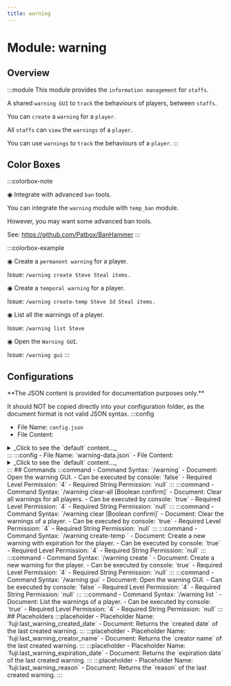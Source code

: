 ```yaml
---
title: warning
---
```



# Module: warning

## Overview
:::module
  This module provides the `information management` for `staffs`.
  
  A shared `warning GUI` to `track` the behaviours of players, between `staffs`.
  
  You can `create` a `warning` for a `player`.
  
  All `staffs` can `view` the `warnings` of a `player`.
  
  
  
  You can use `warnings` to `track` the behaviours of a `player`.
:::
## Color Boxes

:::colorbox-note

  ◉ Integrate with advanced `ban` tools.
  
  You can integrate the `warning` module with `temp_ban` module.
  
  However, you may want some advanced ban tools.
  
  See: https://github.com/Patbox/BanHammer
:::

:::colorbox-example

  ◉ Create a `permanent warning` for a player.
  
  Issue: `/warning create Steve Steal items.`
  
  
  
  ◉ Create a `temporal warning` for a player.
  
  Issue: `/warning create-temp Steve 3d Steal items.`
  
  
  
  ◉ List all the warnings of a player.
  
  Issue: `/warning list Steve`
  
  
  
  ◉ Open the `Warning GUI`.
  
  Issue: `/warning gui`
:::

## Configurations
<Admonition type="warning" icon="" title="">
**The JSON content is provided for documentation purposes only.**

It should NOT be copied directly into your configuration folder, as the document format is not valid JSON syntax.
</Admonition>
:::config
- File Name: `config.json`
- File Content: 
<details>

<summary>_Click to see the `default` content..._</summary>

```json showLineNumbers title="config/fuji/modules/warning/config.json"
{
  /* Should we send the reminders to the warned player? */
  "warning_reminder": {
    "remind_warned_player_on_join_server": true,
    "reminder_source": {
      "remind_permanent_warnings_type": false,
      "remind_temporal_warnings_type": true
    }
  }
  /* Define `warning rules`, to execute `punishment commands`.
  
  When a new `warning` is `added` to a player, we will process the `warning rules`.
  And then pick up `one warning rule` to execute its commands.
  We will pick the `highest` number of warnings satisfied first. */,
  "on_permanent_warning_created": [
    {
      "if_number_of_warnings_greater_equal_than": 1,
      "commands": [
        "send-broadcast <dark_red>Player %player:name% has just received a permanent-warning.<newline><dark_red>◉ Reason: %fuji:last_warning_reason%",
        "when-online %player:name% send-message %player:name% <dark_red>You have received a warning."
      ]
    },
    {
      "if_number_of_warnings_greater_equal_than": 3,
      "commands": [
        "send-broadcast <dark_red>Player %player:name% has just received a permanent-warning.<newline><dark_red>◉ Reason: %fuji:last_warning_reason%",
        "temp-ban player %player:name% 30m Warned 3 times."
      ]
    }
  ],
  "on_temporal_warning_created": [
    {
      "if_number_of_warnings_greater_equal_than": 1,
      "commands": [
        "send-broadcast <dark_red>Player %player:name% has just received a temporal-warning.<newline><dark_red>◉ Expiration Date: %fuji:last_warning_expiration_date%<newline><dark_red>◉ Reason: %fuji:last_warning_reason%"
      ]
    },
    {
      "if_number_of_warnings_greater_equal_than": 3,
      "commands": [
        "send-broadcast <dark_red>Player %player:name% has just received a temporal-warning.<newline><dark_red>◉ Expiration Date: %fuji:last_warning_expiration_date%<newline><dark_red>◉ Reason: %fuji:last_warning_reason%",
        "warning create %player:name% Received too many temporal warnings in a short period of time."
      ]
    }
  ]
}
```
</details>
:::
:::config
- File Name: `warning-data.json`
- File Content: 
<details>

<summary>_Click to see the `default` content..._</summary>

```json showLineNumbers title="config/fuji/modules/warning/warning-data.json"
{
  "players": []
}
```
</details>
:::
## Commands
:::command
- Command Syntax: `/warning`
- Document:   Open the warning GUI.
- Can be executed by console: `false`
- Required Level Permission: `4`
- Required String Permission: `null`
:::
:::command
- Command Syntax: `/warning clear-all [Boolean confirm]`
- Document:   Clear all warnings for all players.
- Can be executed by console: `true`
- Required Level Permission: `4`
- Required String Permission: `null`
:::
:::command
- Command Syntax: `/warning clear <OfflinePlayerName targetPlayer> [Boolean confirm]`
- Document:   Clear the warnings of a player.
- Can be executed by console: `true`
- Required Level Permission: `4`
- Required String Permission: `null`
:::
:::command
- Command Syntax: `/warning create-temp <OfflinePlayerName targetPlayer> <Duration duration> <GreedyString warning>`
- Document:   Create a new warning with expiration for the player.
- Can be executed by console: `true`
- Required Level Permission: `4`
- Required String Permission: `null`
:::
:::command
- Command Syntax: `/warning create <OfflinePlayerName targetPlayer> <GreedyString warning>`
- Document:   Create a new warning for the player.
- Can be executed by console: `true`
- Required Level Permission: `4`
- Required String Permission: `null`
:::
:::command
- Command Syntax: `/warning gui`
- Document:   Open the warning GUI.
- Can be executed by console: `false`
- Required Level Permission: `4`
- Required String Permission: `null`
:::
:::command
- Command Syntax: `/warning list <OfflinePlayerName targetPlayer>`
- Document:   List the warnings of a player.
- Can be executed by console: `true`
- Required Level Permission: `4`
- Required String Permission: `null`
:::
## Placeholders
:::placeholder
- Placeholder Name: `fuji:last_warning_created_date`
- Document:   Returns the `created date` of the last created warning.
:::
:::placeholder
- Placeholder Name: `fuji:last_warning_creator_name`
- Document:   Returns the `creator name` of the last created warning.
:::
:::placeholder
- Placeholder Name: `fuji:last_warning_expiration_date`
- Document:   Returns the `expiration date` of the last created warning.
:::
:::placeholder
- Placeholder Name: `fuji:last_warning_reason`
- Document:   Returns the `reason` of the last created warning.
:::
